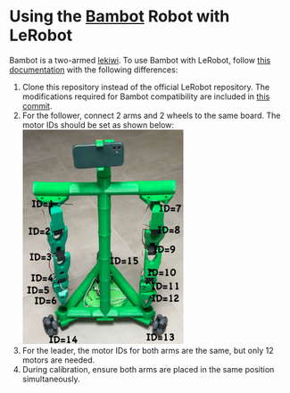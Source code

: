 # Using the [Bambot](https://github.com/timqian/bambot) Robot with LeRobot

Bambot is a two-armed [lekiwi](./examples/11_use_lekiwi.md). To use Bambot with LeRobot, follow [this documentation](./examples/11_use_lekiwi.md) with the following differences:

1. Clone this repository instead of the official LeRobot repository. The modifications required for Bambot compatibility are included in [this commit](https://github.com/timqian/lerobot-bambot/commit/52fba4e85fa29e29cdd83a64ac15791e710f792a).
2. For the follower, connect 2 arms and 2 wheels to the same board. The motor IDs should be set as shown below:
    <img src="./media/bambot/motor_ids.jpg" alt="Motor IDs for Bambot" title="Motor IDs for Bambot" width="60%">
3. For the leader, the motor IDs for both arms are the same, but only 12 motors are needed.
4. During calibration, ensure both arms are placed in the same position simultaneously.
